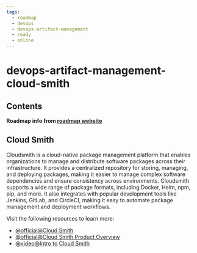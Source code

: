 ```yaml
---
tags:
  - roadmap
  - devops
  - devops-artifact-management
  - ready
  - online
---
```


# devops-artifact-management-cloud-smith

## Contents

__Roadmap info from [roadmap website](https://roadmap.sh/devops/cloud-smith@vsmE6EpCc2DFGk1YTbkHS)__

## Cloud Smith

Cloudsmith is a cloud-native package management platform that enables organizations to manage and distribute software packages across their infrastructure. It provides a centralized repository for storing, managing, and deploying packages, making it easier to manage complex software dependencies and ensure consistency across environments. Cloudsmith supports a wide range of package formats, including Docker, Helm, npm, pip, and more. It also integrates with popular development tools like Jenkins, GitLab, and CircleCI, making it easy to automate package management and deployment workflows.

Visit the following resources to learn more:

* [@official@Cloud Smith](https://cloudsmith.com/)
* [@official@Cloud Smith Product Overview](https://cloudsmith.com/product/)
* [@video@Intro to Cloud Smith](https://www.youtube.com/watch?v=wVtRfpjKqBM)
